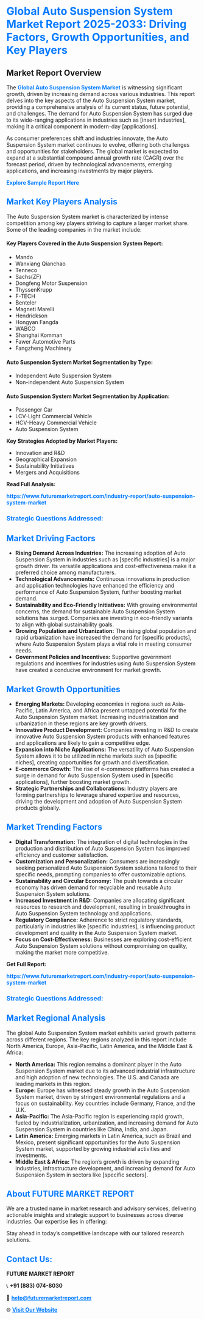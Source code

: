 <h1 style="color: #007BFF;">Global Auto Suspension System Market Report 2025-2033: Driving Factors, Growth Opportunities, and Key Players</h1>

<section id="overview">
<h2>Market Report Overview</h2>
<p>The <a href="https://www.futuremarketreport.com/industry-report/auto-suspension-system-market" style="color: #007BFF; text-decoration: none;"><strong>Global Auto Suspension System Market</strong></a> is witnessing significant growth, driven by increasing demand across various industries. This report delves into the key aspects of the Auto Suspension System market, providing a comprehensive analysis of its current status, future potential, and challenges. The demand for Auto Suspension System has surged due to its wide-ranging applications in industries such as [insert industries], making it a critical component in modern-day [applications].</p>
<p>As consumer preferences shift and industries innovate, the Auto Suspension System market continues to evolve, offering both challenges and opportunities for stakeholders. The global market is expected to expand at a substantial compound annual growth rate (CAGR) over the forecast period, driven by technological advancements, emerging applications, and increasing investments by major players.</p>
</section>

<section id="overview">
<p><a href="https://www.futuremarketreport.com/request-sample/reportId=107314" style="color: #007BFF; text-decoration: none;"><strong>Explore Sample Report Here</strong></a></p>
</section>

<section id="key-players">
<h2 style="color: #007BFF;">Market Key Players Analysis</h2>
<p>The Auto Suspension System market is characterized by intense competition among key players striving to capture a larger market share. Some of the leading companies in the market include:</p>
<h4>Key Players Covered in the Auto Suspension System Report:</h4>
<ul><li>Mando</li><li>Wanxiang Qianchao</li><li>Tenneco</li><li>Sachs(ZF)</li><li>Dongfeng Motor Suspension</li><li>ThyssenKrupp</li><li>F-TECH</li><li>Benteler</li><li>Magneti Marelli</li><li>Hendrickson</li><li>Hongyan Fangda</li><li>WABCO</li><li>Shanghai Komman</li><li>Fawer Automotive Parts</li><li>Fangzheng Machinery</li></ul>
<h4>Auto Suspension System Market Segmentation by Type:</h4>
<ul><li>Independent Auto Suspension System</li><li>Non-independent Auto Suspension System</li></ul>

<h4>Auto Suspension System Market Segmentation by Application:</h4>
<ul><li>Passenger Car</li><li>LCV-Light Commercial Vehicle</li><li>HCV-Heavy Commercial Vehicle</li><li>Auto Suspension System</li></ul>
<p><strong>Key Strategies Adopted by Market Players:</strong></p>
<ul>
<li>Innovation and R&D</li>
<li>Geographical Expansion</li>
<li>Sustainability Initiatives</li>
<li>Mergers and Acquisitions</li>
</ul>
</section>

<section>
<p><strong>Read Full Analysis: </strong></p><a href="https://www.futuremarketreport.com/industry-report/auto-suspension-system-market" style="color: #007BFF; text-decoration: none;"><strong>https://www.futuremarketreport.com/industry-report/auto-suspension-system-market</strong></a>
<h3 style="color: #007BFF;">Strategic Questions Addressed:</h3>
</section>

<section id="driving-factors">
<h2 style="color: #007BFF;">Market Driving Factors</h2>
<ul>
<li><strong>Rising Demand Across Industries:</strong> The increasing adoption of Auto Suspension System in industries such as [specific industries] is a major growth driver. Its versatile applications and cost-effectiveness make it a preferred choice among manufacturers.</li>
<li><strong>Technological Advancements:</strong> Continuous innovations in production and application technologies have enhanced the efficiency and performance of Auto Suspension System, further boosting market demand.</li>
<li><strong>Sustainability and Eco-Friendly Initiatives:</strong> With growing environmental concerns, the demand for sustainable Auto Suspension System solutions has surged. Companies are investing in eco-friendly variants to align with global sustainability goals.</li>
<li><strong>Growing Population and Urbanization:</strong> The rising global population and rapid urbanization have increased the demand for [specific products], where Auto Suspension System plays a vital role in meeting consumer needs.</li>
<li><strong>Government Policies and Incentives:</strong> Supportive government regulations and incentives for industries using Auto Suspension System have created a conducive environment for market growth.</li>
</ul>
</section>

<section id="growth-opportunities">
<h2 style="color: #007BFF;">Market Growth Opportunities</h2>
<ul>
<li><strong>Emerging Markets:</strong> Developing economies in regions such as Asia-Pacific, Latin America, and Africa present untapped potential for the Auto Suspension System market. Increasing industrialization and urbanization in these regions are key growth drivers.</li>
<li><strong>Innovative Product Development:</strong> Companies investing in R&D to create innovative Auto Suspension System products with enhanced features and applications are likely to gain a competitive edge.</li>
<li><strong>Expansion into Niche Applications:</strong> The versatility of Auto Suspension System allows it to be utilized in niche markets such as [specific niches], creating opportunities for growth and diversification.</li>
<li><strong>E-commerce Growth:</strong> The rise of e-commerce platforms has created a surge in demand for Auto Suspension System used in [specific applications], further boosting market growth.</li>
<li><strong>Strategic Partnerships and Collaborations:</strong> Industry players are forming partnerships to leverage shared expertise and resources, driving the development and adoption of Auto Suspension System products globally.</li>
</ul>
</section>

<section id="trending-factors">
<h2 style="color: #007BFF;">Market Trending Factors</h2>
<ul>
<li><strong>Digital Transformation:</strong> The integration of digital technologies in the production and distribution of Auto Suspension System has improved efficiency and customer satisfaction.</li>
<li><strong>Customization and Personalization:</strong> Consumers are increasingly seeking personalized Auto Suspension System solutions tailored to their specific needs, prompting companies to offer customizable options.</li>
<li><strong>Sustainability and Circular Economy:</strong> The push towards a circular economy has driven demand for recyclable and reusable Auto Suspension System solutions.</li>
<li><strong>Increased Investment in R&D:</strong> Companies are allocating significant resources to research and development, resulting in breakthroughs in Auto Suspension System technology and applications.</li>
<li><strong>Regulatory Compliance:</strong> Adherence to strict regulatory standards, particularly in industries like [specific industries], is influencing product development and quality in the Auto Suspension System market.</li>
<li><strong>Focus on Cost-Effectiveness:</strong> Businesses are exploring cost-efficient Auto Suspension System solutions without compromising on quality, making the market more competitive.</li>
</ul>
</section>

<section>
<p><strong>Get Full Report: </strong></p><a href="https://www.futuremarketreport.com/industry-report/auto-suspension-system-market" style="color: #007BFF; text-decoration: none;"><strong>https://www.futuremarketreport.com/industry-report/auto-suspension-system-market</strong></a>
<h3 style="color: #007BFF;">Strategic Questions Addressed:</h3>
</section>


<section id="regional-analysis">
<h2 style="color: #007BFF;">Market Regional Analysis</h2>
<p>The global Auto Suspension System market exhibits varied growth patterns across different regions. The key regions analyzed in this report include North America, Europe, Asia-Pacific, Latin America, and the Middle East & Africa:</p>
<ul>
<li><strong>North America:</strong> This region remains a dominant player in the Auto Suspension System market due to its advanced industrial infrastructure and high adoption of new technologies. The U.S. and Canada are leading markets in this region.</li>
<li><strong>Europe:</strong> Europe has witnessed steady growth in the Auto Suspension System market, driven by stringent environmental regulations and a focus on sustainability. Key countries include Germany, France, and the U.K.</li>
<li><strong>Asia-Pacific:</strong> The Asia-Pacific region is experiencing rapid growth, fueled by industrialization, urbanization, and increasing demand for Auto Suspension System in countries like China, India, and Japan.</li>
<li><strong>Latin America:</strong> Emerging markets in Latin America, such as Brazil and Mexico, present significant opportunities for the Auto Suspension System market, supported by growing industrial activities and investments.</li>
<li><strong>Middle East & Africa:</strong> The region’s growth is driven by expanding industries, infrastructure development, and increasing demand for Auto Suspension System in sectors like [specific sectors].</li>
</ul>
</section>

<footer>
<h2 style="color: #007BFF;">About FUTURE MARKET REPORT</h2>
<p>We are a trusted name in market research and advisory services, delivering actionable insights and strategic support to businesses across diverse industries. Our expertise lies in offering:</p>

<p>Stay ahead in today’s competitive landscape with our tailored research solutions.</p>

<h2 style="color: #007BFF;">Contact Us:</h2>
<p><strong>FUTURE MARKET REPORT</strong></p>
<p>📞 <strong>+91 (883) 074-8030</strong></p>
<p>📧 <strong><a href="mailto:help@futuremarketreport.com" style="color: #007BFF;">help@futuremarketreport.com</a></strong></p>
<p>🌐 <strong><a href="https://www.futuremarketreport.com/" style="color: #007BFF;">Visit Our Website</a></strong></p>
</footer>